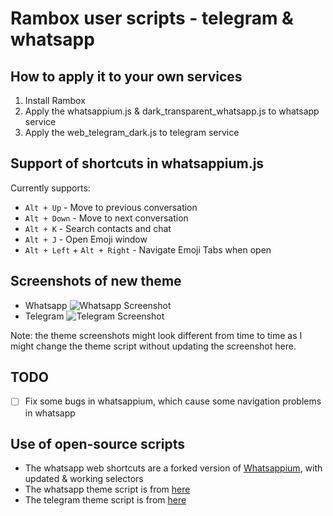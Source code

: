 # Rambox user scripts - telegram & whatsapp

## How to apply it to your own services

1. Install Rambox
2. Apply the whatsappium.js & dark_transparent_whatsapp.js to whatsapp service
3. Apply the web_telegram_dark.js to telegram service

## Support of shortcuts in whatsappium.js

Currently supports:

* `Alt + Up` - Move to previous conversation
* `Alt + Down` - Move to next conversation
* `Alt + K` - Search contacts and chat
* `Alt + J` - Open Emoji window
* `Alt + Left` + `Alt + Right` - Navigate Emoji Tabs when open

## Screenshots of new theme

- Whatsapp
![Whatsapp Screenshot](https://user-images.githubusercontent.com/6096534/46568917-87badc80-c97f-11e8-90a1-03016897d2f3.png "Whatsapp Screenshot")
- Telegram
![Telegram Screenshot](https://user-images.githubusercontent.com/6096534/46568901-47f3f500-c97f-11e8-8e12-deb568946600.png "Telegram Screenshot")

Note: the theme screenshots might look different from time to time as I might change the theme script without updating the screenshot here.

## TODO

* [ ] Fix some bugs in whatsappium, which cause some navigation problems in whatsapp

## Use of open-source scripts

* The whatsapp web shortcuts are a forked version of [Whatsappium](https://github.com/MichaelAquilina/Whatsappium), with updated & working selectors
* The whatsapp theme script is from [here](https://userstyles.org/styles/137361)
* The telegram theme script is from [here](https://userstyles.org/styles/132781)
